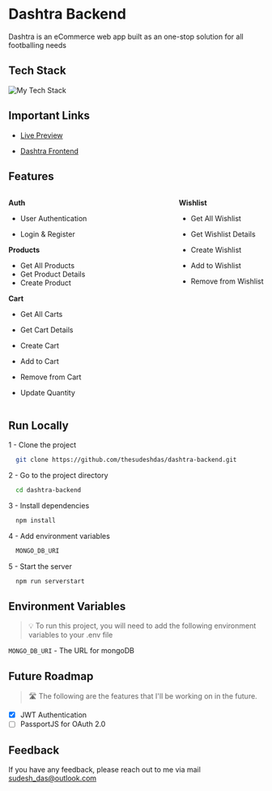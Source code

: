 # Dashtra Backend

Dashtra is an eCommerce web app built as an one-stop solution for all footballing needs

## Tech Stack

<img src="https://github-readme-tech-stack.vercel.app/api/cards?showBorder=false&lineCount=1&hideBg=true&hideTitle=true&line1=mongoDB,MongoDB,47A248;node.js,Node.JS,339933;express,express,000000;" alt="My Tech Stack" />

## Important Links

- [Live Preview](https://dashtra.netlify.app/)

- [Dashtra Frontend](https://github.com/thesudeshdas/dashtra)

## Features

<div style="display: flex; width: 100%; justify-content: space-between;"> 
  <div>
  
**Auth**

- User Authentication

- Login & Register

**Products**

- Get All Products
- Get Product Details
- Create Product

**Cart**

- Get All Carts
- Get Cart Details
- Create Cart
- Add to Cart
- Remove from Cart
- Update Quantity

  </div>

  <div>

**Wishlist**

- Get All Wishlist
- Get Wishlist Details
- Create Wishlist
- Add to Wishlist
- Remove from Wishlist

  </div>

</div>

## Run Locally

1 - Clone the project

```bash
  git clone https://github.com/thesudeshdas/dashtra-backend.git
```

2 - Go to the project directory

```bash
  cd dashtra-backend
```

3 - Install dependencies

```bash
  npm install
```

4 - Add environment variables

```bash
  MONGO_DB_URI
```

5 - Start the server

```bash
  npm run serverstart
```

## Environment Variables

> 💡 To run this project, you will need to add the following environment variables to your .env file

`MONGO_DB_URI` - The URL for mongoDB

## Future Roadmap

> 🛣️ The following are the features that I'll be working on in the future.

- [x] JWT Authentication
- [ ] PassportJS for OAuth 2.0

## Feedback

If you have any feedback, please reach out to me via mail [sudesh_das@outlook.com](mailto:sudesh_das@outlook.com)

